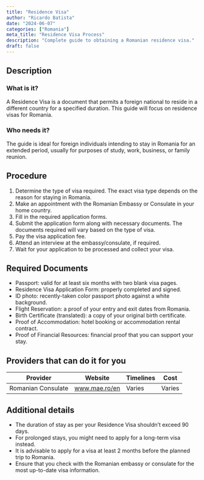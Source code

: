 ```yaml
---
title: "Residence Visa"
author: "Ricardo Batista"
date: "2024-06-07"
categories: ["Romania"]
meta_title: "Residence Visa Process"
description: "Complete guide to obtaining a Romanian residence visa."
draft: false
---
```


## Description
### What is it?
A Residence Visa is a document that permits a foreign national to reside in a different country for a specified duration. This guide will focus on residence visas for Romania.

### Who needs it?
The guide is ideal for foreign individuals intending to stay in Romania for an extended period, usually for purposes of study, work, business, or family reunion.

## Procedure
1. Determine the type of visa required. The exact visa type depends on the reason for staying in Romania.
2. Make an appointment with the Romanian Embassy or Consulate in your home country.
3. Fill in the required application forms.
4. Submit the application form along with necessary documents. The documents required will vary based on the type of visa.
5. Pay the visa application fee. 
6. Attend an interview at the embassy/consulate, if required.
7. Wait for your application to be processed and collect your visa.

## Required Documents
- Passport: valid for at least six months with two blank visa pages.
- Residence Visa Application Form: properly completed and signed.
- ID photo: recently-taken color passport photo against a white background.
- Flight Reservation: a proof of your entry and exit dates from Romania.
- Birth Certificate (translated): a copy of your original birth certificate.
- Proof of Accommodation: hotel booking or accommodation rental contract.
- Proof of Financial Resources: financial proof that you can support your stay.

## Providers that can do it for you

| Provider| Website | Timelines | Cost |
|-------- | --------| -------- | -------- |
| Romanian Consulate | www.mae.ro/en | Varies | Varies |

## Additional details
- The duration of stay as per your Residence Visa shouldn’t exceed 90 days.
- For prolonged stays, you might need to apply for a long-term visa instead.
- It is advisable to apply for a visa at least 2 months before the planned trip to Romania.
- Ensure that you check with the Romanian embassy or consulate for the most up-to-date visa information.